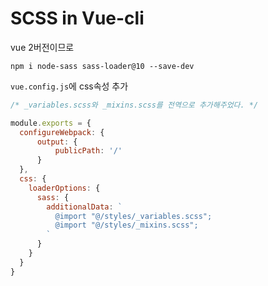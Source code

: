 # SCSS in Vue-cli

vue 2버전이므로

`npm i node-sass sass-loader@10 --save-dev`



`vue.config.js`에 css속성 추가

```javascript
/* _variables.scss와 _mixins.scss를 전역으로 추가해주었다. */

module.exports = {
  configureWebpack: {
      output: {
          publicPath: '/'
      }
  },
  css: {
    loaderOptions: {
      sass: {
        additionalData: `
          @import "@/styles/_variables.scss";
          @import "@/styles/_mixins.scss";
        `
      }
    }
  }
}
```




